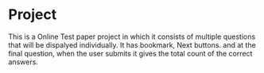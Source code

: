 # Project
This is a Online Test paper project in which it consists of multiple questions that will be dispalyed individually.
It has bookmark, Next buttons. and at the final question, when the user submits it gives the total count of the correct answers.
